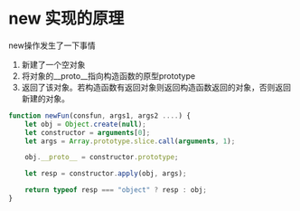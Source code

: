 # new 实现的原理

new操作发生了一下事情

1. 新建了一个空对象
2. 将对象的__proto__指向构造函数的原型prototype
3. 返回了该对象。若构造函数有返回对象则返回构造函数返回的对象，否则返回新建的对象。

```js
function newFun(consfun, args1, args2 ....) {
    let obj = Object.create(null);
    let constructor = arguments[0];
    let args = Array.prototype.slice.call(arguments, 1);

    obj.__proto__ = constructor.prototype;

    let resp = constructor.apply(obj, args);

    return typeof resp === "object" ? resp : obj;
}
```


